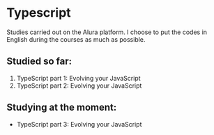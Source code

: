 # Typescript

Studies carried out on the Alura platform. I choose to put the codes in English during the courses as much as possible.

## Studied so far:

1. TypeScript part 1: Evolving your JavaScript
1. TypeScript part 2: Evolving your JavaScript

## Studying at the moment:

- TypeScript part 3: Evolving your JavaScript
